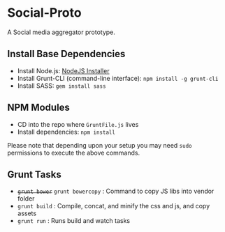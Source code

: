 # Social-Proto

A Social media aggregator prototype.


## Install Base Dependencies

- Install Node.js: [NodeJS Installer](http://nodejs.org/)
- Install Grunt-CLI (command-line interface):  `npm install -g grunt-cli`
- Install SASS: `gem install sass`


## NPM Modules

- CD into the repo where `GruntFile.js` lives
- Install dependencies: `npm install`

Please note that depending upon your setup you may need `sudo` permissions to execute the above commands.


## Grunt Tasks

- ~~`grunt bower`~~ `grunt bowercopy` : Command to copy JS libs into vendor folder
- `grunt build` : Compile, concat, and minify the css and js, and copy assets
- `grunt run` : Runs build and watch tasks
